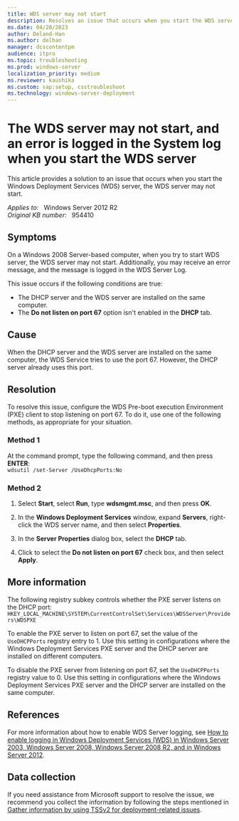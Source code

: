 ```yaml
---
title: WDS server may not start
description: Resolves an issue that occurs when you start the WDS server on a Windows 2008-based computer. The WDS server may not start, and an error message is logged in the System log.
ms.date: 04/28/2023
author: Deland-Han
ms.author: delhan
manager: dcscontentpm
audience: itpro
ms.topic: troubleshooting
ms.prod: windows-server
localization_priority: medium
ms.reviewer: kaushika
ms.custom: sap:setup, csstroubleshoot
ms.technology: windows-server-deployment
---
```

# The WDS server may not start, and an error is logged in the System log when you start the WDS server

This article provides a solution to an issue that occurs when you start the Windows Deployment Services (WDS) server, the WDS server may not start.

_Applies to:_ &nbsp; Windows Server 2012 R2  
_Original KB number:_ &nbsp; 954410

## Symptoms

On a Windows 2008 Server-based computer, when you try to start WDS server, the WDS server may not start. Additionally, you may receive an error message, and the message is logged in the WDS Server Log.

This issue occurs if the following conditions are true:

- The DHCP server and the WDS server are installed on the same computer.
- The **Do not listen on port 67** option isn't enabled in the **DHCP** tab.

## Cause

When the DHCP server and the WDS server are installed on the same computer, the WDS Service tries to use the port 67. However, the DHCP server already uses this port.

## Resolution

To resolve this issue, configure the WDS Pre-boot execution Environment (PXE) client to stop listening on port 67. To do it, use one of the following methods, as appropriate for your situation.

### Method 1

At the command prompt, type the following command, and then press **ENTER**:  
    `wdsutil /set-Server /UseDhcpPorts:No`

### Method 2

1. Select **Start**, select **Run**, type **wdsmgmt.msc**, and then press **OK**.
2. In the **Windows Deployment Services** window, expand **Servers**, right-click the WDS server name, and then select **Properties**.

3. In the **Server Properties** dialog box, select the **DHCP** tab.

4. Click to select the **Do not listen on port 67** check box, and then select **Apply**.

## More information

The following registry subkey controls whether the PXE server listens on the DHCP port:  
    `HKEY_LOCAL_MACHINE\SYSTEM\CurrentControlSet\Services\WDSServer\Providers\WDSPXE`

To enable the PXE server to listen on port 67, set the value of the `UseDHCPPorts` registry entry to 1. Use this setting in configurations where the Windows Deployment Services PXE server and the DHCP server are installed on different computers.

To disable the PXE server from listening on port 67, set the `UseDHCPPorts` registry value to 0. Use this setting in configurations where the Windows Deployment Services PXE server and the DHCP server are installed on the same computer.

## References

For more information about how to enable WDS Server logging, see [How to enable logging in Windows Deployment Services (WDS) in Windows Server 2003, Windows Server 2008, Windows Server 2008 R2, and in Windows Server 2012](/troubleshoot/windows-server/deployment/enable-logging-windows-deployment-service).

## Data collection

If you need assistance from Microsoft support to resolve the issue, we recommend you collect the information by following the steps mentioned in [Gather information by using TSSv2 for deployment-related issues](../../windows-client/windows-troubleshooters/gather-information-using-tssv2-deployment.md).
